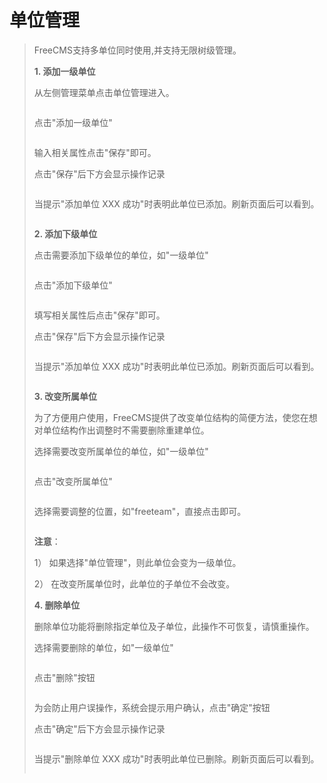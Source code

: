 # 单位管理 #
<p>
<blockquote><span>FreeCMS</span><span>支持多单位同时使用<span>,</span>并支持无限树级管理。</span></p>
<p>
<b><span><span>1.<span>    </span></span></span></b><b><span>添加一级单位</span></b></p>
<p>
<span>从左侧管理菜单点击单位管理进入。</span></p>
<p>
<span><a href='http://static.oschina.net/uploads/space/2012/1221/121345_eiXA_916014.gif'><img src='http://static.oschina.net/uploads/space/2012/1221/121345_eiXA_916014.gif' alt='' /></a></span></p>
<p>
<blockquote></p>
<p>
</blockquote><span>点击"添加一级单位"</span></p>
<p>
<span><a href='http://static.oschina.net/uploads/space/2012/1221/121413_8FM9_916014.gif'><img src='http://static.oschina.net/uploads/space/2012/1221/121413_8FM9_916014.gif' alt='' /></a></span></p>
<p>
<blockquote></p>
<p>
</blockquote><span>输入相关属性点击"保存"即可。</span></p>
<p>
<span>点击"保存"后下方会显示操作记录</span></p>
<p>
<span><a href='http://static.oschina.net/uploads/space/2012/1221/121431_hSW2_916014.gif'><img src='http://static.oschina.net/uploads/space/2012/1221/121431_hSW2_916014.gif' alt='' /></a></span></p>
<p>
<blockquote></p>
<p>
</blockquote><span>当提示<span>"</span>添加单位<span> XXX </span>成功<span>"</span>时表明此单位已添加。刷新页面后可以看到。</span></p>
<p>
<span><a href='http://static.oschina.net/uploads/space/2012/1221/121452_5W69_916014.gif'><img src='http://static.oschina.net/uploads/space/2012/1221/121452_5W69_916014.gif' alt='' /></a></span></p>
<p>
<blockquote></p>
<p>
</blockquote><b><span><span>2.<span>    </span></span></span></b><b><span>添加下级单位</span></b></p>
<p>
<span>点击需要添加下级单位的单位，如"一级单位"</span></p>
<p>
<span><a href='http://static.oschina.net/uploads/space/2012/1221/121513_apQu_916014.gif'><img src='http://static.oschina.net/uploads/space/2012/1221/121513_apQu_916014.gif' alt='' /></a></span></p>
<p>
<blockquote></p>
<p>
</blockquote><span>点击"添加下级单位"</span></p>
<p>
<a href='http://static.oschina.net/uploads/space/2012/1221/121531_nxcy_916014.gif'><img src='http://static.oschina.net/uploads/space/2012/1221/121531_nxcy_916014.gif' alt='' /></a></p>
<p>
<blockquote></p>
<p>
</blockquote><span>填写相关属性后点击"保存"即可。</span></p>
<p>
<span>点击"保存"后下方会显示操作记录</span></p>
<p>
<span><a href='http://static.oschina.net/uploads/space/2012/1221/121552_32Z9_916014.gif'><img src='http://static.oschina.net/uploads/space/2012/1221/121552_32Z9_916014.gif' alt='' /></a></span></p>
<p>
<blockquote></p>
<p>
</blockquote><span>当提示<span>"</span>添加单位<span> XXX </span>成功<span>"</span>时表明此单位已添加。刷新页面后可以看到。</span></p>
<p>
<span><a href='http://static.oschina.net/uploads/space/2012/1221/121608_7iic_916014.gif'><img src='http://static.oschina.net/uploads/space/2012/1221/121608_7iic_916014.gif' alt='' /></a></span></p>
<p>
<blockquote></p>
<p>
</blockquote><b><span><span>3.<span>    </span></span></span></b><b><span>改变所属单位</span></b></p>
<p>
<span>为了方便用户使用，<span>FreeCMS</span>提供了改变单位结构的简便方法，使您在想对单位结构作出调整时不需要删除重建单位。</span></p>
<p>
<span>选择需要改变所属单位的单位，如"一级单位"</span></p>
<p>
<a href='http://static.oschina.net/uploads/space/2012/1221/121644_M6Em_916014.gif'><img src='http://static.oschina.net/uploads/space/2012/1221/121644_M6Em_916014.gif' alt='' /></a></p>
<p>
<blockquote></p>
<p>
</p>
<p>
</blockquote><span>点击"改变所属单位"</span></p>
<p>
<a href='http://static.oschina.net/uploads/space/2012/1221/121701_zokq_916014.gif'><img src='http://static.oschina.net/uploads/space/2012/1221/121701_zokq_916014.gif' alt='' /></a></p>
<p>
<blockquote></p>
<p>
</p>
<p>
</blockquote><span>选择需要调整的位置，如"</span><span>freeteam</span><span>"，直接点击即可。</span></p>
<p>
<a href='http://static.oschina.net/uploads/space/2012/1221/121719_lSUC_916014.gif'><img src='http://static.oschina.net/uploads/space/2012/1221/121719_lSUC_916014.gif' alt='' /></a></p>
<p>
<blockquote></p>
<p>
</p>
<p>
</blockquote><b><span>注意</span></b><span>：</span></p>
<p>
<span><span>1）<span> </span></span></span><span>如果选择"单位管理"，则此单位会变为一级单位。</span></p>
<p>
<span><span>2）<span> </span></span></span><span>在改变所属单位时，此单位的子单位不会改变。</span></p>
<p>
<b><span><span>4.<span>    </span></span></span></b><b><span>删除单位</span></b></p>
<p>
<span>删除单位功能将删除指定单位及子单位，此操作不可恢复，请慎重操作。</span></p>
<p>
<span>选择需要删除的单位，如"一级单位"</span></p>
<p>
<a href='http://static.oschina.net/uploads/space/2012/1221/121743_QDFN_916014.gif'><img src='http://static.oschina.net/uploads/space/2012/1221/121743_QDFN_916014.gif' alt='' /></a></p>
<p>
<blockquote></p>
<p>
</p>
<p>
</blockquote><span>点击"删除"按钮</span></p>
<p>
<a href='http://static.oschina.net/uploads/space/2012/1221/121805_aWja_916014.gif'><img src='http://static.oschina.net/uploads/space/2012/1221/121805_aWja_916014.gif' alt='' /></a></p>
<p>
<blockquote></p>
<p>
</p>
<p>
</blockquote><span>为会防止用户误操作，系统会提示用户确认，点击"确定"按钮</span></p>
<p>
<span>点击"确定"后下方会显示操作记录</span></p>
<p>
<a href='http://static.oschina.net/uploads/space/2012/1221/121831_wUts_916014.gif'><img src='http://static.oschina.net/uploads/space/2012/1221/121831_wUts_916014.gif' alt='' /></a></p>
<p>
<blockquote></p>
<p>
</p>
<p>
</blockquote><span>当提示<span>"</span>删除单位<span> XXX </span>成功<span>"</span>时表明此单位已删除。刷新页面后可以看到。</span></p>
<p>
<a href='http://static.oschina.net/uploads/space/2012/1221/121851_gUBV_916014.gif'><img src='http://static.oschina.net/uploads/space/2012/1221/121851_gUBV_916014.gif' alt='' /></a></p>